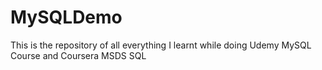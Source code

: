 # MySQLDemo
This is the repository of all everything I learnt while doing Udemy MySQL Course and Coursera MSDS SQL
